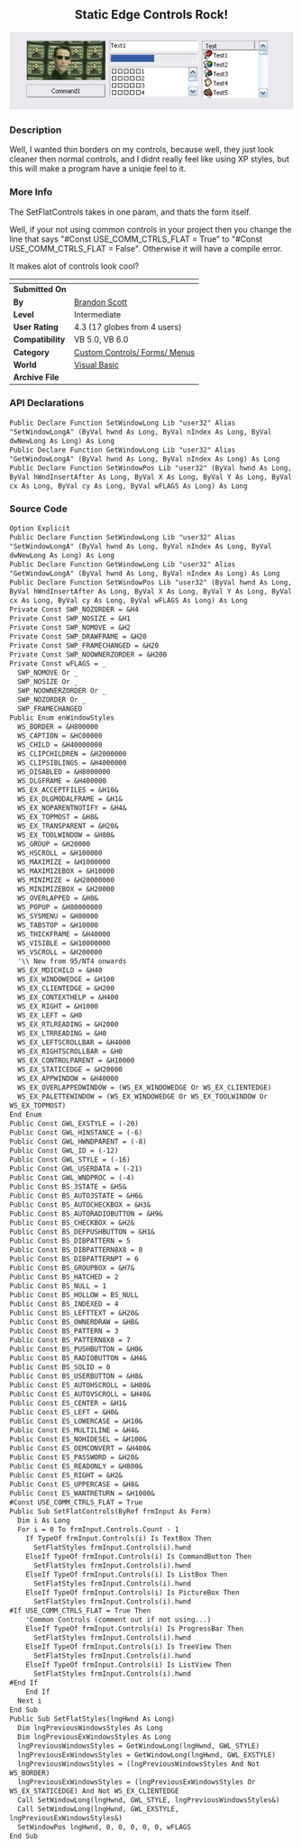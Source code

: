﻿<div align="center">

## Static Edge Controls Rock\!

<img src="PIC20051122141464433.jpg">
</div>

### Description

Well, I wanted thin borders on my controls, because well, they just look cleaner then normal controls, and I didnt really feel like using XP styles, but this will make a program have a uniqie feel to it.
 
### More Info
 
The SetFlatControls takes in one param, and thats the form itself.

Well, if your not using common controls in your project then you change the line that says "#Const USE_COMM_CTRLS_FLAT = True" to "#Const USE_COMM_CTRLS_FLAT = False". Otherwise it will have a compile error.

It makes alot of controls look cool?


<span>             |<span>
---                |---
**Submitted On**   |
**By**             |[Brandon Scott](https://github.com/Planet-Source-Code/PSCIndex/blob/master/ByAuthor/brandon-scott.md)
**Level**          |Intermediate
**User Rating**    |4.3 (17 globes from 4 users)
**Compatibility**  |VB 5\.0, VB 6\.0
**Category**       |[Custom Controls/ Forms/  Menus](https://github.com/Planet-Source-Code/PSCIndex/blob/master/ByCategory/custom-controls-forms-menus__1-4.md)
**World**          |[Visual Basic](https://github.com/Planet-Source-Code/PSCIndex/blob/master/ByWorld/visual-basic.md)
**Archive File**   |[](https://github.com/Planet-Source-Code/brandon-scott-static-edge-controls-rock__1-63121/archive/master.zip)

### API Declarations

```
Public Declare Function SetWindowLong Lib "user32" Alias "SetWindowLongA" (ByVal hwnd As Long, ByVal nIndex As Long, ByVal dwNewLong As Long) As Long
Public Declare Function GetWindowLong Lib "user32" Alias "GetWindowLongA" (ByVal hwnd As Long, ByVal nIndex As Long) As Long
Public Declare Function SetWindowPos Lib "user32" (ByVal hwnd As Long, ByVal hWndInsertAfter As Long, ByVal X As Long, ByVal Y As Long, ByVal cx As Long, ByVal cy As Long, ByVal wFLAGS As Long) As Long
```


### Source Code

```
Option Explicit
Public Declare Function SetWindowLong Lib "user32" Alias "SetWindowLongA" (ByVal hwnd As Long, ByVal nIndex As Long, ByVal dwNewLong As Long) As Long
Public Declare Function GetWindowLong Lib "user32" Alias "GetWindowLongA" (ByVal hwnd As Long, ByVal nIndex As Long) As Long
Public Declare Function SetWindowPos Lib "user32" (ByVal hwnd As Long, ByVal hWndInsertAfter As Long, ByVal X As Long, ByVal Y As Long, ByVal cx As Long, ByVal cy As Long, ByVal wFLAGS As Long) As Long
Private Const SWP_NOZORDER = &H4
Private Const SWP_NOSIZE = &H1
Private Const SWP_NOMOVE = &H2
Private Const SWP_DRAWFRAME = &H20
Private Const SWP_FRAMECHANGED = &H20
Private Const SWP_NOOWNERZORDER = &H200
Private Const wFLAGS = _
  SWP_NOMOVE Or _
  SWP_NOSIZE Or _
  SWP_NOOWNERZORDER Or _
  SWP_NOZORDER Or _
  SWP_FRAMECHANGED
Public Enum enWindowStyles
  WS_BORDER = &H800000
  WS_CAPTION = &HC00000
  WS_CHILD = &H40000000
  WS_CLIPCHILDREN = &H2000000
  WS_CLIPSIBLINGS = &H4000000
  WS_DISABLED = &H8000000
  WS_DLGFRAME = &H400000
  WS_EX_ACCEPTFILES = &H10&
  WS_EX_DLGMODALFRAME = &H1&
  WS_EX_NOPARENTNOTIFY = &H4&
  WS_EX_TOPMOST = &H8&
  WS_EX_TRANSPARENT = &H20&
  WS_EX_TOOLWINDOW = &H80&
  WS_GROUP = &H20000
  WS_HSCROLL = &H100000
  WS_MAXIMIZE = &H1000000
  WS_MAXIMIZEBOX = &H10000
  WS_MINIMIZE = &H20000000
  WS_MINIMIZEBOX = &H20000
  WS_OVERLAPPED = &H0&
  WS_POPUP = &H80000000
  WS_SYSMENU = &H80000
  WS_TABSTOP = &H10000
  WS_THICKFRAME = &H40000
  WS_VISIBLE = &H10000000
  WS_VSCROLL = &H200000
  '\\ New from 95/NT4 onwards
  WS_EX_MDICHILD = &H40
  WS_EX_WINDOWEDGE = &H100
  WS_EX_CLIENTEDGE = &H200
  WS_EX_CONTEXTHELP = &H400
  WS_EX_RIGHT = &H1000
  WS_EX_LEFT = &H0
  WS_EX_RTLREADING = &H2000
  WS_EX_LTRREADING = &H0
  WS_EX_LEFTSCROLLBAR = &H4000
  WS_EX_RIGHTSCROLLBAR = &H0
  WS_EX_CONTROLPARENT = &H10000
  WS_EX_STATICEDGE = &H20000
  WS_EX_APPWINDOW = &H40000
  WS_EX_OVERLAPPEDWINDOW = (WS_EX_WINDOWEDGE Or WS_EX_CLIENTEDGE)
  WS_EX_PALETTEWINDOW = (WS_EX_WINDOWEDGE Or WS_EX_TOOLWINDOW Or WS_EX_TOPMOST)
End Enum
Public Const GWL_EXSTYLE = (-20)
Public Const GWL_HINSTANCE = (-6)
Public Const GWL_HWNDPARENT = (-8)
Public Const GWL_ID = (-12)
Public Const GWL_STYLE = (-16)
Public Const GWL_USERDATA = (-21)
Public Const GWL_WNDPROC = (-4)
Public Const BS_3STATE = &H5&
Public Const BS_AUTO3STATE = &H6&
Public Const BS_AUTOCHECKBOX = &H3&
Public Const BS_AUTORADIOBUTTON = &H9&
Public Const BS_CHECKBOX = &H2&
Public Const BS_DEFPUSHBUTTON = &H1&
Public Const BS_DIBPATTERN = 5
Public Const BS_DIBPATTERN8X8 = 8
Public Const BS_DIBPATTERNPT = 6
Public Const BS_GROUPBOX = &H7&
Public Const BS_HATCHED = 2
Public Const BS_NULL = 1
Public Const BS_HOLLOW = BS_NULL
Public Const BS_INDEXED = 4
Public Const BS_LEFTTEXT = &H20&
Public Const BS_OWNERDRAW = &HB&
Public Const BS_PATTERN = 3
Public Const BS_PATTERN8X8 = 7
Public Const BS_PUSHBUTTON = &H0&
Public Const BS_RADIOBUTTON = &H4&
Public Const BS_SOLID = 0
Public Const BS_USERBUTTON = &H8&
Public Const ES_AUTOHSCROLL = &H80&
Public Const ES_AUTOVSCROLL = &H40&
Public Const ES_CENTER = &H1&
Public Const ES_LEFT = &H0&
Public Const ES_LOWERCASE = &H10&
Public Const ES_MULTILINE = &H4&
Public Const ES_NOHIDESEL = &H100&
Public Const ES_OEMCONVERT = &H400&
Public Const ES_PASSWORD = &H20&
Public Const ES_READONLY = &H800&
Public Const ES_RIGHT = &H2&
Public Const ES_UPPERCASE = &H8&
Public Const ES_WANTRETURN = &H1000&
#Const USE_COMM_CTRLS_FLAT = True
Public Sub SetFlatControls(ByRef frmInput As Form)
  Dim i As Long
  For i = 0 To frmInput.Controls.Count - 1
    If TypeOf frmInput.Controls(i) Is TextBox Then
      SetFlatStyles frmInput.Controls(i).hwnd
    ElseIf TypeOf frmInput.Controls(i) Is CommandButton Then
      SetFlatStyles frmInput.Controls(i).hwnd
    ElseIf TypeOf frmInput.Controls(i) Is ListBox Then
      SetFlatStyles frmInput.Controls(i).hwnd
    ElseIf TypeOf frmInput.Controls(i) Is PictureBox Then
      SetFlatStyles frmInput.Controls(i).hwnd
#If USE_COMM_CTRLS_FLAT = True Then
    'Common Controls (comment out if not using...)
    ElseIf TypeOf frmInput.Controls(i) Is ProgressBar Then
      SetFlatStyles frmInput.Controls(i).hwnd
    ElseIf TypeOf frmInput.Controls(i) Is TreeView Then
      SetFlatStyles frmInput.Controls(i).hwnd
    ElseIf TypeOf frmInput.Controls(i) Is ListView Then
      SetFlatStyles frmInput.Controls(i).hwnd
#End If
    End If
  Next i
End Sub
Public Sub SetFlatStyles(lngHwnd As Long)
  Dim lngPreviousWindowsStyles As Long
  Dim lngPreviousExWindowsStyles As Long
  lngPreviousWindowsStyles = GetWindowLong(lngHwnd, GWL_STYLE)
  lngPreviousExWindowsStyles = GetWindowLong(lngHwnd, GWL_EXSTYLE)
  lngPreviousWindowsStyles = (lngPreviousWindowsStyles And Not WS_BORDER)
  lngPreviousExWindowsStyles = (lngPreviousExWindowsStyles Or WS_EX_STATICEDGE) And Not WS_EX_CLIENTEDGE
  Call SetWindowLong(lngHwnd, GWL_STYLE, lngPreviousWindowsStyles&)
  Call SetWindowLong(lngHwnd, GWL_EXSTYLE, lngPreviousExWindowsStyles&)
  SetWindowPos lngHwnd, 0, 0, 0, 0, 0, wFLAGS
End Sub
```

